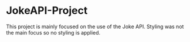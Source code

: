 # JokeAPI-Project
This project is mainly focused on the use of the Joke API. Styling was not the main focus so no styling is applied.
